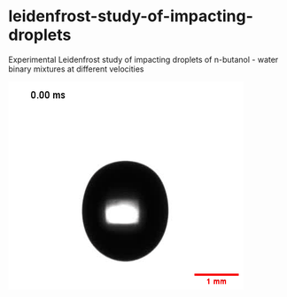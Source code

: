 # leidenfrost-study-of-impacting-droplets
Experimental Leidenfrost study of impacting droplets of n-butanol - water binary mixtures at different velocities

![Pure butanol drop impacting heated steel plate at 0.25 mps](anim2.gif)
